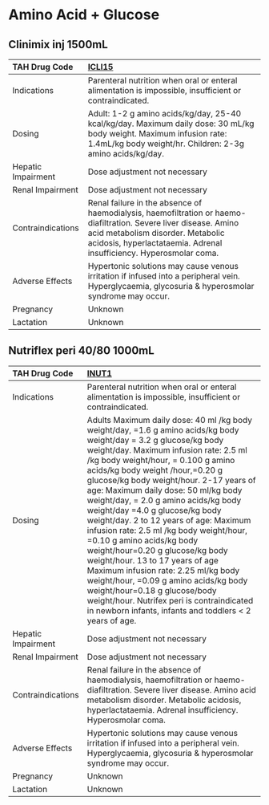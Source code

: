 # Amino Acid + Glucose

## Clinimix inj 1500mL

| TAH Drug Code      | [ICLI15](https://www.tahsda.org.tw/drugs/hissearch.php?drug_code=ICLI15)                                                                                                                                                     |
|:-------------------|:-----------------------------------------------------------------------------------------------------------------------------------------------------------------------------------------------------------------------------|
| Indications        | Parenteral nutrition when oral or enteral alimentation is impossible, insufficient or contraindicated.                                                                                                                       |
| Dosing             | Adult: 1-2 g amino acids/kg/day, 25-40 kcal/kg/day. Maximum daily dose: 30 mL/kg body weight. Maximum infusion rate: 1.4mL/kg body weight/hr. Children: 2-3g amino acids/kg/day.                                             |
| Hepatic Impairment | Dose adjustment not necessary                                                                                                                                                                                                |
| Renal Impairment   | Dose adjustment not necessary                                                                                                                                                                                                |
| Contraindications  | Renal failure in the absence of haemodialysis, haemofiltration or haemo-diafiltration. Severe liver disease. Amino acid metabolism disorder. Metabolic acidosis, hyperlactataemia. Adrenal insufficiency. Hyperosmolar coma. |
| Adverse Effects    | Hypertonic solutions may cause venous irritation if infused into a peripheral vein. Hyperglycaemia, glycosuria & hyperosmolar syndrome may occur.                                                                            |
| Pregnancy          | Unknown                                                                                                                                                                                                                      |
| Lactation          | Unknown                                                                                                                                                                                                                      |

## Nutriflex peri 40/80 1000mL

| TAH Drug Code      | [INUT1](https://www.tahsda.org.tw/drugs/hissearch.php?drug_code=INUT1)                                                                                                                                                                                                                                                                                                                                                                                                                                                                                                                                                                                                                                                                                                                                              |
|:-------------------|:--------------------------------------------------------------------------------------------------------------------------------------------------------------------------------------------------------------------------------------------------------------------------------------------------------------------------------------------------------------------------------------------------------------------------------------------------------------------------------------------------------------------------------------------------------------------------------------------------------------------------------------------------------------------------------------------------------------------------------------------------------------------------------------------------------------------|
| Indications        | Parenteral nutrition when oral or enteral alimentation is impossible, insufficient or contraindicated.                                                                                                                                                                                                                                                                                                                                                                                                                                                                                                                                                                                                                                                                                                              |
| Dosing             | Adults Maximum daily dose: 40 ml /kg body weight/day, =1.6 g amino acids/kg body weight/day = 3.2 g glucose/kg body weight/day. Maximum infusion rate: 2.5 ml /kg body weight/hour, = 0.100 g amino acids/kg body weight /hour,=0.20 g glucose/kg body weight/hour. 2-17 years of age: Maximum daily dose: 50 ml/kg body weight/day, = 2.0 g amino acids/kg body weight/day =4.0 g glucose/kg body weight/day. 2 to 12 years of age: Maximum infusion rate: 2.5 ml /kg body weight/hour, =0.10 g amino acids/kg body weight/hour=0.20 g glucose/kg body weight/hour. 13 to 17 years of age Maximum infusion rate: 2.25 ml/kg body weight/hour, =0.09 g amino acids/kg body weight/hour=0.18 g glucose/body weight/hour. Nutrifex peri is contraindicated in newborn infants, infants and toddlers < 2 years of age. |
| Hepatic Impairment | Dose adjustment not necessary                                                                                                                                                                                                                                                                                                                                                                                                                                                                                                                                                                                                                                                                                                                                                                                       |
| Renal Impairment   | Dose adjustment not necessary                                                                                                                                                                                                                                                                                                                                                                                                                                                                                                                                                                                                                                                                                                                                                                                       |
| Contraindications  | Renal failure in the absence of haemodialysis, haemofiltration or haemo-diafiltration. Severe liver disease. Amino acid metabolism disorder. Metabolic acidosis, hyperlactataemia. Adrenal insufficiency. Hyperosmolar coma.                                                                                                                                                                                                                                                                                                                                                                                                                                                                                                                                                                                        |
| Adverse Effects    | Hypertonic solutions may cause venous irritation if infused into a peripheral vein. Hyperglycaemia, glycosuria & hyperosmolar syndrome may occur.                                                                                                                                                                                                                                                                                                                                                                                                                                                                                                                                                                                                                                                                   |
| Pregnancy          | Unknown                                                                                                                                                                                                                                                                                                                                                                                                                                                                                                                                                                                                                                                                                                                                                                                                             |
| Lactation          | Unknown                                                                                                                                                                                                                                                                                                                                                                                                                                                                                                                                                                                                                                                                                                                                                                                                             |

